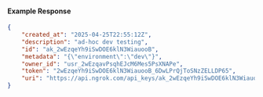 <!-- Code generated for API Clients. DO NOT EDIT. -->

#### Example Response

```json
{
	"created_at": "2025-04-25T22:55:12Z",
	"description": "ad-hoc dev testing",
	"id": "ak_2wEzqeYh9iSwDOE6klN3WiauooB",
	"metadata": "{\"environment\":\"dev\"}",
	"owner_id": "usr_2wEzqavPsqhEJcM6Mes5PsXNAPe",
	"token": "2wEzqeYh9iSwDOE6klN3WiauooB_6DwLPrQjToSNzZELLDP65",
	"uri": "https://api.ngrok.com/api_keys/ak_2wEzqeYh9iSwDOE6klN3WiauooB"
}
```
